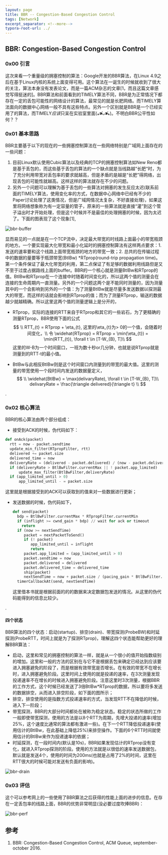 ```yaml
---
layout: page
title: BBR -- Congestion-Based Congestion Control
tags: [Network]
excerpt_separator: <!--more-->
typora-root-url: ../
---
```




## BBR: Congestion-Based Congestion Control



### 0x00 引言

  这次来看一个重量级的拥塞控制的算法：Google开发的BBR算法，在Linux 4.9之后在基于Linux内核的系统上面变得可用。这个算法在一诞生的时候就收到了很大的关注，算法本身没有发表论文，而是一篇ACM杂志的文章[1，而且这篇文章感觉写得挺迷的]。BBR算法和前面看到的TIMELY算法不同，BBR是为正常情况下都存在一定的丢包可能性的网络设计的算法，最常见的就是长肥网络。而TIMELY算法面向的数据中心网络一般不具有这些特点。另外一个区别就是BBR是一个已经实用了的算法，而TIMELY*应该*只呆在实验室里面(⁎⁍̴̛ᴗ⁍̴̛⁎)。不明白BBR公平性如何？？



### 0x01 基本思路

  BBR主要基于以下的现在的一些拥塞控制算法在一些网络特别是广域网上面存在的一些问题：

1. 目前Linux默认使用Cubic算法以及经典的TCP的拥塞控制算法如New Reno都是基于丢包的，而这些基于丢包的算法的一个缺点就是当线路越“长肥“时，为了充分利用带宽对丢包率的要求就越高，但是矛盾的是越是“长肥”得网络，出现丢包的可能性就越高。这样这样的算法就存在不少的问题。
2. 另外一个问题可以理解为基于丢包的一些算法对拥塞的发生反应太迟(联系前面的TIMELY算法，使用变化率的方式，在数据中心网络中已经有不少的Paper讨论处理了这类情况，但是广域网情况太复杂，不好直接处理)，如果这里将网络想象称为有一定容量的管子，原来的一些算法就是直接“灌”到这个管子溢出时才开始处理，但是这个时候并不是最佳的处理拥塞的时候，因为太迟了。下面的图表现了这个现象[1],

![bbr-buffer](/assets/img/bbr-buffer.png)

显而易见的一点就是在一个TCP流中，决定最大带宽的时线路上面最小的带宽瓶颈的地方。一个要实现最大化带宽和最小化延时的拥塞控制算法有这样两点要求：1. 发送的速率要和这个线路上面带宽瓶颈的地方的带宽一致；2. 总共的在传输过程中的数据的量要等于瓶颈带宽(BtlBw) *RTprop(round-trip propagation time)。第一个条件保证了最大化带宽的利用，第二点保证了有足够的数据利用线路但是又不至于过度占据路线上面的buffer。BBR的一个核心就是测量BtlBw和RTprop的值。BtlBw和RTprop在一个连接中时随着时间变化的，所以这两个值的测量会在连接的生命周期内一直测量。另外的一个问题这两个是不能同时测量的，因为测量其中的一个会影响到另外的一个值：为了测量BtlBw就是尽量多发送数据以探测最大的带宽，而这样的话就会影响到RTprop的值；而为了测量RTprop，输送的数据越少就越精确。所以这里这两个值的测量逻辑上是分开的，

* RTprop，实际的连接的RTT来自于RTprop和其它的一些岩石，为了更精确的测量RTprop，BBR使用下面的公式
  $$
  \\ RTT_{t} = RTprop + \eta_{t}, 这里的\eta_{t}为> 0的一个值，会随着时间变化，\\
  令 \widehat{RTprop} = RTprop + \min(\eta_{t}) = \min(RTT_{t}), \forall t \in [T-W_{B}, T]\\
  $$
  这里的W-B为一个时间窗口，一班为数十秒or几分钟，也就是说RTprop就是测量到的RTT-t的最小值。

* BtlBw与此相反BtlBw则是这个时间窗口内测量到的带宽的最大值。这里的测量的带宽使用一个段时间内发送的数据量定义，
  $$
  \\  \widehat{BtlBw} = \max(delivaryRate), \forall t \in [T-W_{B}, T]\\
  delivaryRate = \frac{\triangle delivered}{\triangle t} \\
  $$



.

### 0x02 核心算法

BBR的核心算法由两个部分组成：

*  接受到ACK的时候，伪代码如下：

  ```python
  def onAck(packet)
    rtt = now - packet.sendtime
    update_min_filter(RTpropFilter, rtt)
    delivered += packet.size
    delivered_time = now
    deliveryRate = (delivered - packet.delivered) / (now - packet.delivered_time) 
    if (deliveryRate > BtlBwFilter.currentMax || ! packet.app_limited)     
        update_max_filter(BtlBwFilter,deliveryRate) 
    if (app_limited_until > 0)
        app_limited_until - = packet.size
  ```

  这里就是根据接受到的ACK可以获取到的值来对一些数据进行更新；

* 发送数据的时候，伪代码如下，

  ```python
  def send(packet)
    bdp = BtlBwFilter.currentMax * RTpropFilter.currentMin 
    if (inflight >= cwnd_gain * bdp) // wait for ack or timeout
      return
    if (now >= nextSendTime)
       packet = nextPacketToSend() 
       if (! packet)
          app_limited_until = inflight
          return 
       packet.app_limited = (app_limited_until > 0) 
       packet.sendtime = now
       packet.delivered = delivered
       packet.delivered_time = delivered_time 
       ship(packet)
       nextSendTime = now + packet.size / (pacing_gain * BtlBwFilter.currentMax)
    timerCallbackAt(send, nextSendTime)
  ```

  这里借本书就是根据前面的的的数据来决定数据包发送的情况。从这里的伪代码能得到的信息比较少。

.

#### 四个状态

BBR算法的四个状态：启动(startup)、排空(drain)、带宽探测(ProbeBW)和时延探测(ProbeRTT，时间上就是为了探测RTprop)，理解这四个状态能帮助更好的理解BBR算法：

* 启动，这里和常见的拥塞控制的算法一样，就是从一个很小的值开始指数级别的增加。这里和一般的方法的区别在与它不是根据丢包来确定已经达到应该要进入拥塞避免的阶段了，而是根据有效带宽是否增长。在有效的带宽不在增长时，进入拥塞避免阶段。这里时间上使用的就是投递的速率，在3次测量发现投递速率不在增长的时候进入拥塞避免阶段。注意这里时3次测量，根据BBR的工作方式，这个时候已经发送了3倍BtlBw*RTprop的数据，所以要将多发送的数据排空，从而进入排空阶段，如下面的图所示；
* 排空，排空使用的是指数方式投递速率的方式，当发现RTT不在降低的时候，进入下一阶段；
* 带宽探测，BBR的大部分时间都处在被称为稳定状态。稳定的状态所做的工作一般即使带宽探测，使用的方法是以8个RTT为周期，先增大投递的速率(增加25%，这个速度比通常的算法都有激进一些)。在下一个RTT降低投递速率(使用估计的BtlBw，在此基础上降低25%)来排空操作。下面的6个RTT时间就使用估计的BtlBw来作为投递速率的依据；
* 时延探测，在一段时间内(默认是10s)，BBR如果发现估计的RTprop没有变化，就进入RTprop探测的阶段。使用的方法就是以很低的速率发送数据包，默认就是发送4个，使用的时间为200ms(也就是占用了2%的时间，这里在RTT很大的时候可能对发送有负面的影响)。



![bbr-drain](/assets/img/bbr-drain.png)



### 0x03 评估

  这个可以参考网上的一些使用了BBR算法之后获得的性能上面的进步的信息。在存在一定丢包率的线路上面，BBR的优势非常明显(没必要过度吹捧BBR)：

![bbr-perf](/assets/img/bbr-perf.png)



## 参考

1. BBR: Congestion-Based Congestion Control, ACM Queue, september-october 2016.